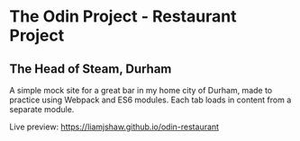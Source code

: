 # The Odin Project - Restaurant Project
## The Head of Steam, Durham
A simple mock site for a great bar in my home city of Durham, made to practice using Webpack and ES6 modules. Each tab loads in content from a separate module. 

Live preview: https://liamjshaw.github.io/odin-restaurant
